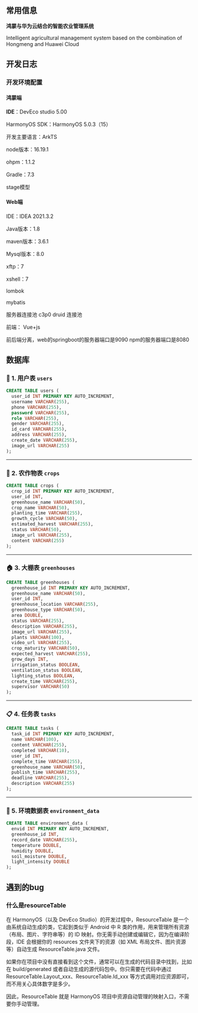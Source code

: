 ## 常用信息

**鸿蒙与华为云结合的智能农业管理系统**

Intelligent agricultural management system based on the combination of Hongmeng and Huawei Cloud

## 开发日志

### 开发环境配置

#### 鸿蒙端

**IDE**：DevEco studio 5.00

HarmonyOS SDK：HarmonyOS 5.0.3（15）

开发主要语言：ArkTS

node版本：16.19.1

ohpm：1.1.2

Gradle：7.3

stage模型

#### Web端

IDE：IDEA 2021.3.2

Java版本：1.8

maven版本：3.6.1

Mysql版本：8.0

xftp：7

xshell：7

lombok

mybatis

服务器连接池 c3p0   druid 连接池

前端： Vue+js

前后端分离，web的springboot的服务器端口是9090  npm的服务器端口是8080

## 数据库

### 🔧 1. 用户表 `users`

```sql
CREATE TABLE users (
  user_id INT PRIMARY KEY AUTO_INCREMENT,
  username VARCHAR(255),
  phone VARCHAR(255),
  password VARCHAR(255),
  role VARCHAR(255),
  gender VARCHAR(255),
  id_card VARCHAR(255),
  address VARCHAR(255),
  create_date VARCHAR(255),
  image_url VARCHAR(255)
);
```

------

### 🌾 2. 农作物表 `crops`

```sql
CREATE TABLE crops (
  crop_id INT PRIMARY KEY AUTO_INCREMENT,
  user_id INT,
  greenhouse_name VARCHAR(50),
  crop_name VARCHAR(50),
  planting_time VARCHAR(255),
  growth_cycle VARCHAR(50),
  estimated_harvest VARCHAR(255),
  status VARCHAR(50),
  image_url VARCHAR(255),
  content VARCHAR(255)
);
```

------

### 🏠 3. 大棚表 `greenhouses`

```sql
CREATE TABLE greenhouses (
  greenhouse_id INT PRIMARY KEY AUTO_INCREMENT,
  greenhouse_name VARCHAR(50),
  user_id INT,
  greenhouse_location VARCHAR(255),
  greenhouse_type VARCHAR(50),
  area DOUBLE,
  status VARCHAR(255),
  description VARCHAR(255),
  image_url VARCHAR(255),
  plants VARCHAR(100),
  video_url VARCHAR(255),
  crop_maturity VARCHAR(50),
  expected_harvest VARCHAR(255),
  grow_days INT,
  irrigation_status BOOLEAN,
  ventilation_status BOOLEAN,
  lighting_status BOOLEAN,
  create_time VARCHAR(255),
  supervisor VARCHAR(50)
);
```

------

### 📋 4. 任务表 `tasks`

```sql
CREATE TABLE tasks (
  task_id INT PRIMARY KEY AUTO_INCREMENT,
  name VARCHAR(100),
  content VARCHAR(255),
  completed VARCHAR(10),
  user_id INT,
  complete_time VARCHAR(255),
  greenhouse_name VARCHAR(50),
  publish_time VARCHAR(255),
  deadline VARCHAR(255),
  description VARCHAR(255)
);
```

------

### 🌱 5. 环境数据表 `environment_data`

```sql
CREATE TABLE environment_data (
  envid INT PRIMARY KEY AUTO_INCREMENT,
  greenhouse_id INT,
  record_date VARCHAR(255),
  temperature DOUBLE,
  humidity DOUBLE,
  soil_moisture DOUBLE,
  light_intensity DOUBLE
);
```







## 遇到的bug

### 什么是resourceTable

在 HarmonyOS（以及 DevEco Studio）的开发过程中，ResourceTable 是一个由系统自动生成的类，它起到类似于 Android 中 R 类的作用，用来管理所有资源（布局、图片、字符串等）的 ID 映射。你无需手动创建或编辑它，因为在编译阶段，IDE 会根据你的 resources 文件夹下的资源（如 XML 布局文件、图片资源等）自动生成 ResourceTable.java 文件。

如果你在项目中没有直接看到这个文件，通常可以在生成的代码目录中找到，比如在 build/generated 或者自动生成的源代码包中。你只需要在代码中通过 ResourceTable.Layout_xxx、ResourceTable.Id_xxx 等方式调用对应资源即可，而不用关心具体数字是多少。

因此，ResourceTable 就是 HarmonyOS 项目中资源自动管理的映射入口，不需要你手动管理。
